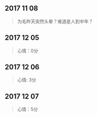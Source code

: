 ## 2017 11 08
> 为毛昨天突然头晕？难道是人到中年？

## 2017 12 05
> 心情：0分

## 2017 12 06
> 心情: 3分

## 2017 12 07
> 心情：5分
